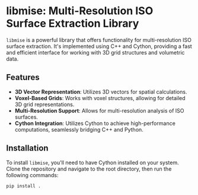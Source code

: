 # libmise: Multi-Resolution ISO Surface Extraction Library

`libmise` is a powerful library that offers functionality for multi-resolution ISO surface extraction. It's implemented
using C++ and Cython, providing a fast and efficient interface for working with 3D grid structures and volumetric data.

## Features

- **3D Vector Representation**: Utilizes 3D vectors for spatial calculations.
- **Voxel-Based Grids**: Works with voxel structures, allowing for detailed 3D grid representations.
- **Multi-Resolution Support**: Allows for multi-resolution analysis of ISO surfaces.
- **Cython Integration**: Utilizes Cython to achieve high-performance computations, seamlessly bridging C++ and Python.

## Installation

To install `libmise`, you'll need to have Cython installed on your system. Clone the repository and navigate to the root
directory, then run the following commands:

```bash
pip install .
```

